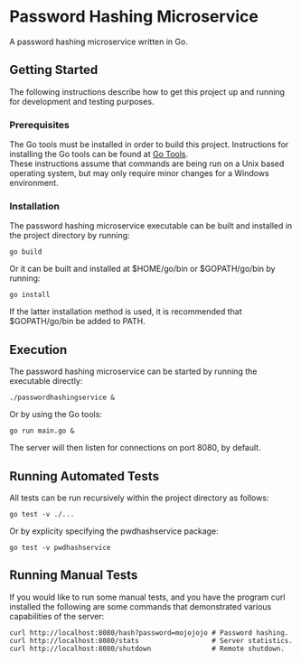 # Password Hashing Microservice
A password hashing microservice written in Go.

## Getting Started
The following instructions describe how to get this project up and running for development and testing purposes.

### Prerequisites
The Go tools must be installed in order to build this project. Instructions for installing the Go tools can be found at 
[Go Tools](https://golang.org/doc/install).  
These instructions assume that commands are being run on a Unix based operating system, but may only require minor changes for a Windows environment.

### Installation
The password hashing microservice executable can be built and installed in the project directory by running:
```
go build
```
Or it can be built and installed at $HOME/go/bin or $GOPATH/go/bin by running:
```
go install
```  
If the latter installation method is used, it is recommended that $GOPATH/go/bin be added to PATH.

## Execution
The password hashing microservice can be started by running the executable directly:
```
./passwordhashingservice &
```
Or by using the Go tools:
```
go run main.go &
```
The server will then listen for connections on port 8080, by default.

## Running Automated Tests
All tests can be run recursively within the project directory as follows:
```
go test -v ./...
```
Or by explicity specifying the pwdhashservice package:
```
go test -v pwdhashservice
```
## Running Manual Tests
If you would like to run some manual tests, and you have the program curl installed the following are some commands that demonstrated various capabilities of the server:
```
curl http://localhost:8080/hash?password=mojojojo # Password hashing.
curl http://localhost:8080/stats                  # Server statistics.
curl http://localhost:8080/shutdown               # Remote shutdown.
```
